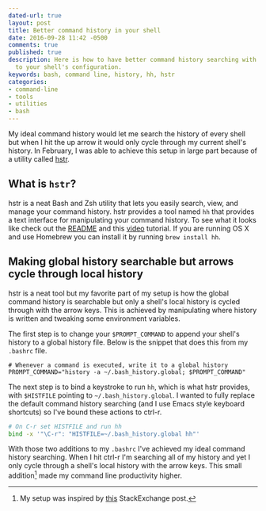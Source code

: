 ```yaml
---
dated-url: true
layout: post
title: Better command history in your shell
date: 2016-09-28 11:42 -0500
comments: true
published: true
description: Here is how to have better command history searching with minimal changes
  to your shell's configuration.
keywords: bash, command line, history, hh, hstr
categories:
- command-line
- tools
- utilities
- bash
---
```


My ideal command history would let me search the history of every
shell but when I hit the up arrow it would only cycle through my
current shell's history. In February, I was able to achieve this setup
in large part because of a utility
called [hstr](https://github.com/dvorka/hstr).

## What is `hstr`?

hstr is a neat Bash and Zsh utility that lets you easily search, view,
and manage your command history. hstr provides a tool named `hh` that
provides a text interface for manipulating your command
history. To see what it looks like check out
the [README](https://github.com/dvorka/hstr/blob/master/README.md) and
this [video](https://www.youtube.com/watch?v=sPF29NyXe2U) tutorial. If
you are running OS X and use Homebrew you can install it by running `brew
install hh`.

## Making global history searchable but arrows cycle through local history

hstr is a neat tool but my favorite part of my setup is how the global
command history is searchable but only a shell's local history is
cycled through with the arrow keys. This is achieved by manipulating
where history is written and tweaking some environment variables.

The first step is to change your `$PROMPT_COMMAND` to append your
shell's history to a global history file. Below is the snippet that
does this from my `.bashrc` file.

```
# Whenever a command is executed, write it to a global history
PROMPT_COMMAND="history -a ~/.bash_history.global; $PROMPT_COMMAND"
```

The next step is to bind a keystroke to run `hh`, which is what hstr
provides, with `$HISTFILE` pointing to `~/.bash_history.global`. I
wanted to fully replace the default command history searching (and I
use Emacs style keyboard shortcuts) so I've bound these actions to ctrl-r.

```bash
# On C-r set HISTFILE and run hh
bind -x '"\C-r": "HISTFILE=~/.bash_history.global hh"'
```

With those two additions to my `.bashrc` I've achieved my ideal
command history searching. When I hit ctrl-r I'm searching all of my
history and yet I only cycle through a shell's local history with the
arrow keys. This small addition[^1] made my command line productivity
higher.

[^1]: My setup was inspired by [this](https://unix.stackexchange.com/questions/200225/search-history-from-multiple-bash-session-only-when-ctrl-r-is-used-not-when-a) StackExchange post.